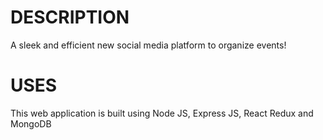 # DESCRIPTION
A sleek and efficient new social media platform to organize events! 

# USES
This web application is built using Node JS, Express JS, React Redux and MongoDB
